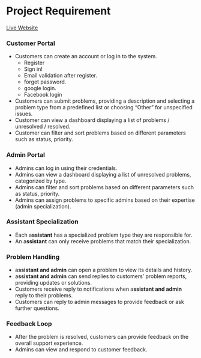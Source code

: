 # Project Requirement 

[Live Website](https://support-ticket-system-asf.vercel.app/)

### **Customer Portal**

- Customers can create an account or log in to the system.
    - Register
    - Sign in!
    - Email validation after register.
    - forget password.
    - google login.
    - Facebook login
- Customers can submit problems, providing a description and selecting a problem type from a predefined list or choosing “Other” for unspecified issues.
- Customer can view a dashboard displaying a list of problems / unresolved / resolved.
- Customer can filter and sort problems based on different parameters such as status, priority.

### **Admin Portal**

- Admins can log in using their credentials.
- Admins can view a dashboard displaying a list of unresolved problems, categorized by type.
- Admins can filter and sort problems based on different parameters such as status, priority.
- Admins can assign problems to specific admins based on their expertise (admin specialization).

### **Assistant Specialization**

- Each a**ssistant** has a specialized problem type they are responsible for.
- An a**ssistant** can only receive problems that match their specialization.

### **Problem Handling**

- a**ssistant and admin** can open a problem to view its details and history.
- a**ssistant and admin** can send replies to customers’ problem reports, providing updates or solutions.
- Customers receive reply to notifications when a**ssistant and admin** reply to their problems.
- Customers can reply to admin messages to provide feedback or ask further questions.

### **Feedback Loop**

- After the problem is resolved, customers can provide feedback on the overall support experience.
- Admins can view and respond to customer feedback.
